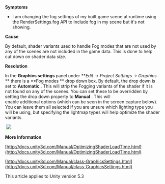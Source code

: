
        

**Symptoms** 

*   I am changing the fog settings of my built game scene at runtime using the RenderSettings.fog API to include fog in my scene but it's not showing.

**Cause** 

By default, shader variants used to handle Fog modes that are not used by any of the scenes are not included in the game data. This is done to help cut down on shader data size.

**Resolution** 

In the **Graphics settings** panel under ***Edit -> Project Settings -> Graphics* ** there is a **Fog modes ** drop down box. By default, the drop down is set to **Automatic** . This will strip the Fogging variants of the shader if it is not found on any of the scenes. You can set these to be overridden by setting the drop down property to **Manual** . This will enable additional options (which can be seen in the screen capture below). You can leave them all selected if you are unsure which lighting type you will be using, but specifying the lightmap types will help optimize the shader variants.

 ![](/hc/en-us/article_attachments/203253383/Screen_Shot_2016-03-11_at_14.18.28.png)

**More Information** 

[http://docs.unity3d.com/Manual/OptimizingShaderLoadTime.html](http://docs.unity3d.com/Manual/OptimizingShaderLoadTime.html)

[http://docs.unity3d.com/Manual/class-GraphicsSettings.html](http://docs.unity3d.com/Manual/class-GraphicsSettings.html)

This article applies to Unity version 5.3

      